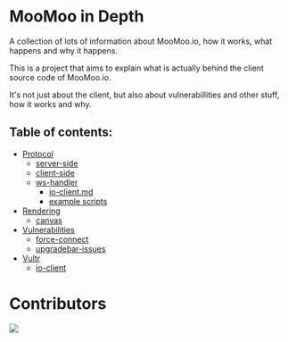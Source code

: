 # MooMoo in Depth
A collection of lots of information about MooMoo.io, how it works, what happens and why it happens.

This is a project that aims to explain what is actually behind the client source code of MooMoo.io.

It's not just about the client, but also about vulnerabillities and other stuff, how it works and why.

## Table of contents:

- [Protocol](protocol/)
  - [server-side](protocol/server/)
  - [client-side](protocol/client/)
  - [ws-handler](protocol/ws-handler)
    - [io-client.md](protocol/ws-handler/io-client.md)
    - [example scripts](protocol/ws-handler/example-scripts)
- [Rendering](rendering/)
  - [canvas](rendering/canvas/)
- [Vulnerabilities](vulnerabilities/)
  - [force-connect](vulnerabilities/force-connect)
  - [upgradebar-issues](vulnerabilities/upgradebar-issues)
- [Vultr](vultr/)
  - [io-client](vultr/io_client.md)

# Contributors

<a href="https://github.com/NuroC/moomoo-in-depth/graphs/contributors">
  <img src="https://contrib.rocks/image?repo=NuroC/moomoo-in-depth" />
</a>
